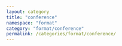 ```yaml
---
layout: category
title: "conference"
namespace: "format"
category: "format/conference"
permalink: /categories/format/conference/
---
```

